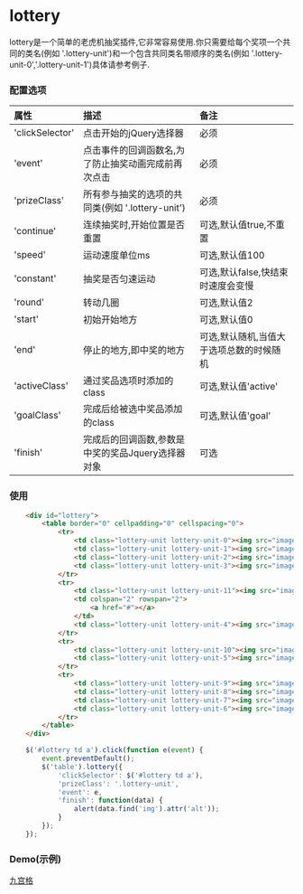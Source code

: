 # lottery
lottery是一个简单的老虎机抽奖插件,它非常容易使用.你只需要给每个奖项一个共同的类名(例如 '.lottery-unit')和一个包含共同类名带顺序的类名(例如 '.lottery-unit-0','.lottery-unit-1')具体请参考例子.

### 配置选项

| 属性          |                     描述                             |               备注                  |
|:-----------   |:---------------------------------------------------  | :-----------------------------------|
|'clickSelector'| 点击开始的jQuery选择器                               | 必须|
|'event'        | 点击事件的回调函数名,为了防止抽奖动画完成前再次点击  | 必须|
|'prizeClass'   | 所有参与抽奖的选项的共同类(例如 '.lottery-unit')     | 必须|
|'continue'     | 连续抽奖时,开始位置是否重置                          | 可选,默认值true,不重置|
|'speed'        | 运动速度单位ms                                       | 可选,默认值100|
|'constant'     | 抽奖是否匀速运动                                     | 可选,默认false,快结束时速度会变慢|
|'round'        | 转动几圈                                             | 可选,默认值2|
|'start'        | 初始开始地方                                         | 可选,默认值0|
|'end'          | 停止的地方,即中奖的地方                              | 可选,默认随机,当值大于选项总数的时候随机|
|'activeClass'  | 通过奖品选项时添加的class                            | 可选,默认值'active'|
|'goalClass'    | 完成后给被选中奖品添加的class                        | 可选,默认值'goal'|
|'finish'       | 完成后的回调函数,参数是中奖的奖品Jquery选择器对象    | 可选|

### 使用
```html
    <div id="lottery">
        <table border="0" cellpadding="0" cellspacing="0">
            <tr>
                <td class="lottery-unit lottery-unit-0"><img src="images/bell.png" alt='bell'></td>
                <td class="lottery-unit lottery-unit-1"><img src="images/cherry.png" alt='cherry'></td>
                <td class="lottery-unit lottery-unit-2"><img src="images/diamond.png" alt='diamond'></td>
                <td class="lottery-unit lottery-unit-3"><img src="images/goldbar.png" alt='goldbar'></td>
            </tr>
            <tr>
                <td class="lottery-unit lottery-unit-11"><img src="images/goldclover.png" alt='goldclover'></td>
                <td colspan="2" rowspan="2">
                    <a href="#"></a>
                </td>
                <td class="lottery-unit lottery-unit-4"><img src="images/grape.png" alt='grape'></td>
            </tr>
            <tr>
                <td class="lottery-unit lottery-unit-10"><img src="images/heart.png" alt='heart'></td>
                <td class="lottery-unit lottery-unit-5"><img src="images/horseshoe.png" alt='horseshoe'></td>
            </tr>
            <tr>
                <td class="lottery-unit lottery-unit-9"><img src="images/lemon.png" alt='lemon'></td>
                <td class="lottery-unit lottery-unit-8"><img src="images/plum.png" alt='plum'></td>
                <td class="lottery-unit lottery-unit-7"><img src="images/watermelon.png" alt='watermelon'></td>
                <td class="lottery-unit lottery-unit-6"><img src="images/ryby.png" alt='ryby'></td>
            </tr>
        </table>
    </div>
```
```javascript
    $('#lottery td a').click(function e(event) {
        event.preventDefault();
        $('table').lottery({
            'clickSelector': $('#lottery td a'),
            'prizeClass': '.lottery-unit',
            'event': e,
            'finish': function(data) {
                alert(data.find('img').attr('alt'));
            }
        });
    });
```
### Demo(示例)
[九宫格](http://iammvp.github.io/lottery/examples/index.html)



